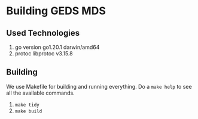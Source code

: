 # Building GEDS MDS

## Used Technologies

1. go version go1.20.1 darwin/amd64 
2. protoc libprotoc v3.15.8

## Building

We use Makefile for building and running everything. Do a ``make help`` to see all the available commands.

1. ``make tidy``
2. ``make build``
